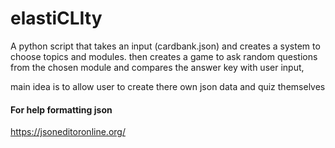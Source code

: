 #  elastiCLIty

A python script that takes an input (cardbank.json)
and creates a system to choose topics and modules.
then creates a game to ask random questions from the 
chosen module and compares the answer key with user input,

main idea is to allow user to create there own json 
data and quiz themselves

#### For help formatting json
https://jsoneditoronline.org/
